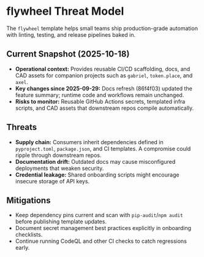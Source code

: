 # flywheel Threat Model

The `flywheel` template helps small teams ship production-grade automation with linting, testing,
and release pipelines baked in.

## Current Snapshot (2025-10-18)

- **Operational context:** Provides reusable CI/CD scaffolding, docs, and CAD assets for companion
  projects such as `gabriel`, `token.place`, and `axel`.
- **Key changes since 2025-09-29:** Docs refresh (86f4f03) updated the feature summary; runtime code
  and workflows remain unchanged.
- **Risks to monitor:** Reusable GitHub Actions secrets, templated infra scripts, and CAD assets that
  downstream repos compile automatically.

## Threats

- **Supply chain:** Consumers inherit dependencies defined in `pyproject.toml`, `package.json`, and
  CI templates. A compromise could ripple through downstream repos.
- **Documentation drift:** Outdated docs may cause misconfigured deployments that weaken security.
- **Credential leakage:** Shared onboarding scripts might encourage insecure storage of API keys.

## Mitigations

- Keep dependency pins current and scan with `pip-audit`/`npm audit` before publishing template
  updates.
- Document secret management best practices explicitly in onboarding checklists.
- Continue running CodeQL and other CI checks to catch regressions early.
